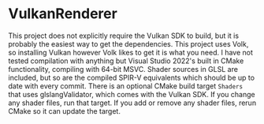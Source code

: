 # VulkanRenderer

This project does not explicitly require the Vulkan SDK to build, but it is probably the easiest way to get the dependencies. This project uses Volk, so installing Vulkan however Volk likes to get it is what you need.
I have not tested compilation with anything but Visual Studio 2022's built in CMake functionality, compiling with 64-bit MSVC.
Shader sources in GLSL are included, but so are the compiled SPIR-V equivalents which should be up to date with every commit. There is an optional CMake build target `Shaders` that uses glslangValidator, which comes with the Vulkan SDK. If you change any shader files, run that target. If you add or remove any shader files, rerun CMake so it can update the target.